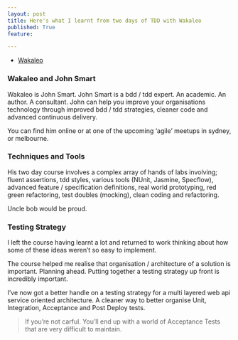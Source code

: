 ```yaml
---
layout: post
title: Here's what I learnt from two days of TDD with Wakaleo
published: True
feature: 

---
```


*   [Wakaleo](http://www.wakaleo.com/)

### Wakaleo and John Smart

Wakaleo is John Smart. John Smart is a bdd / tdd expert. An academic. An author. A consultant. John can help you improve your organisations technology through improved bdd / tdd strategies, cleaner code and advanced continuous delivery.

You can find him online or at one of the upcoming ‘agile’ meetups in sydney, or melbourne.

### Techniques and Tools

His two day course involves a complex array of hands of labs involving; fluent assertions, tdd styles, various tools (NUnit, Jasmine, Specflow), advanced feature / specification definitions, real world prototyping, red green refactoring, test doubles (mocking), clean coding and refactoring.

Uncle bob would be proud.

### Testing Strategy

I left the course having learnt a lot and returned to work thinking about how some of these ideas weren’t so easy to implement.

The course helped me realise that organisation / architecture of a solution is important. Planning ahead. Putting together a testing strategy up front is incredibly important.

I’ve now got a better handle on a testing strategy for a multi layered web api service oriented architecture. A cleaner way to better organise Unit, Integration, Acceptance and Post Deploy tests.

> If you’re not carful. You’ll end up with a world of Acceptance Tests that are very difficult to maintain.